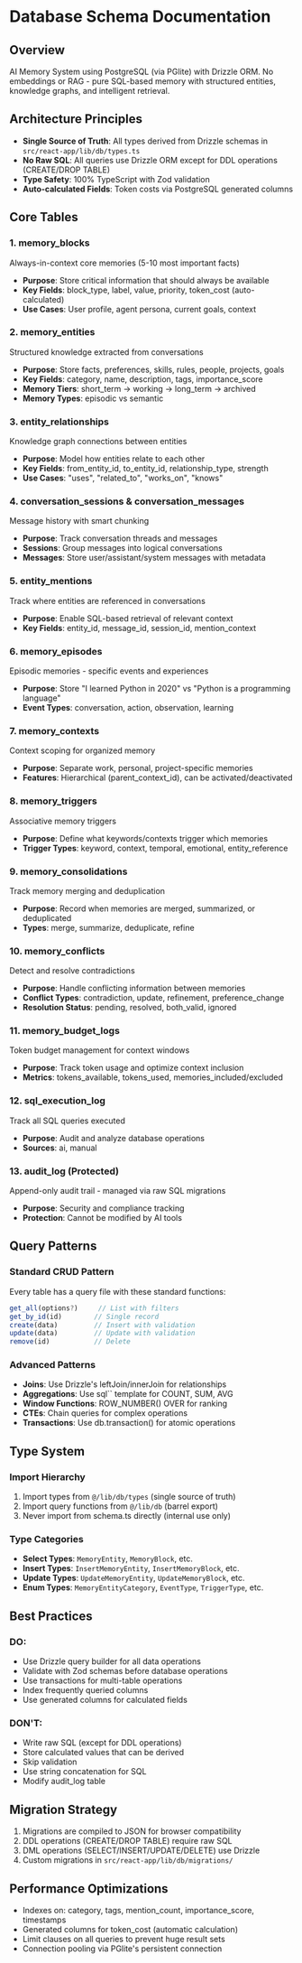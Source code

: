 # Database Schema Documentation

## Overview
AI Memory System using PostgreSQL (via PGlite) with Drizzle ORM. No embeddings or RAG - pure SQL-based memory with structured entities, knowledge graphs, and intelligent retrieval.

## Architecture Principles
- **Single Source of Truth**: All types derived from Drizzle schemas in `src/react-app/lib/db/types.ts`
- **No Raw SQL**: All queries use Drizzle ORM except for DDL operations (CREATE/DROP TABLE)
- **Type Safety**: 100% TypeScript with Zod validation
- **Auto-calculated Fields**: Token costs via PostgreSQL generated columns

## Core Tables

### 1. memory_blocks
Always-in-context core memories (5-10 most important facts)
- **Purpose**: Store critical information that should always be available
- **Key Fields**: block_type, label, value, priority, token_cost (auto-calculated)
- **Use Cases**: User profile, agent persona, current goals, context

### 2. memory_entities
Structured knowledge extracted from conversations
- **Purpose**: Store facts, preferences, skills, rules, people, projects, goals
- **Key Fields**: category, name, description, tags, importance_score
- **Memory Tiers**: short_term → working → long_term → archived
- **Memory Types**: episodic vs semantic

### 3. entity_relationships
Knowledge graph connections between entities
- **Purpose**: Model how entities relate to each other
- **Key Fields**: from_entity_id, to_entity_id, relationship_type, strength
- **Use Cases**: "uses", "related_to", "works_on", "knows"

### 4. conversation_sessions & conversation_messages
Message history with smart chunking
- **Purpose**: Track conversation threads and messages
- **Sessions**: Group messages into logical conversations
- **Messages**: Store user/assistant/system messages with metadata

### 5. entity_mentions
Track where entities are referenced in conversations
- **Purpose**: Enable SQL-based retrieval of relevant context
- **Key Fields**: entity_id, message_id, session_id, mention_context

### 6. memory_episodes
Episodic memories - specific events and experiences
- **Purpose**: Store "I learned Python in 2020" vs "Python is a programming language"
- **Event Types**: conversation, action, observation, learning

### 7. memory_contexts
Context scoping for organized memory
- **Purpose**: Separate work, personal, project-specific memories
- **Features**: Hierarchical (parent_context_id), can be activated/deactivated

### 8. memory_triggers
Associative memory triggers
- **Purpose**: Define what keywords/contexts trigger which memories
- **Trigger Types**: keyword, context, temporal, emotional, entity_reference

### 9. memory_consolidations
Track memory merging and deduplication
- **Purpose**: Record when memories are merged, summarized, or deduplicated
- **Types**: merge, summarize, deduplicate, refine

### 10. memory_conflicts
Detect and resolve contradictions
- **Purpose**: Handle conflicting information between memories
- **Conflict Types**: contradiction, update, refinement, preference_change
- **Resolution Status**: pending, resolved, both_valid, ignored

### 11. memory_budget_logs
Token budget management for context windows
- **Purpose**: Track token usage and optimize context inclusion
- **Metrics**: tokens_available, tokens_used, memories_included/excluded

### 12. sql_execution_log
Track all SQL queries executed
- **Purpose**: Audit and analyze database operations
- **Sources**: ai, manual

### 13. audit_log (Protected)
Append-only audit trail - managed via raw SQL migrations
- **Purpose**: Security and compliance tracking
- **Protection**: Cannot be modified by AI tools

## Query Patterns

### Standard CRUD Pattern
Every table has a query file with these standard functions:
```typescript
get_all(options?)     // List with filters
get_by_id(id)        // Single record
create(data)         // Insert with validation
update(data)         // Update with validation
remove(id)           // Delete
```

### Advanced Patterns
- **Joins**: Use Drizzle's leftJoin/innerJoin for relationships
- **Aggregations**: Use sql`` template for COUNT, SUM, AVG
- **Window Functions**: ROW_NUMBER() OVER for ranking
- **CTEs**: Chain queries for complex operations
- **Transactions**: Use db.transaction() for atomic operations

## Type System

### Import Hierarchy
1. Import types from `@/lib/db/types` (single source of truth)
2. Import query functions from `@/lib/db` (barrel export)
3. Never import from schema.ts directly (internal use only)

### Type Categories
- **Select Types**: `MemoryEntity`, `MemoryBlock`, etc.
- **Insert Types**: `InsertMemoryEntity`, `InsertMemoryBlock`, etc.
- **Update Types**: `UpdateMemoryEntity`, `UpdateMemoryBlock`, etc.
- **Enum Types**: `MemoryEntityCategory`, `EventType`, `TriggerType`, etc.

## Best Practices

### DO:
- Use Drizzle query builder for all data operations
- Validate with Zod schemas before database operations
- Use transactions for multi-table operations
- Index frequently queried columns
- Use generated columns for calculated fields

### DON'T:
- Write raw SQL (except for DDL operations)
- Store calculated values that can be derived
- Skip validation
- Use string concatenation for SQL
- Modify audit_log table

## Migration Strategy
1. Migrations are compiled to JSON for browser compatibility
2. DDL operations (CREATE/DROP TABLE) require raw SQL
3. DML operations (SELECT/INSERT/UPDATE/DELETE) use Drizzle
4. Custom migrations in `src/react-app/lib/db/migrations/`

## Performance Optimizations
- Indexes on: category, tags, mention_count, importance_score, timestamps
- Generated columns for token_cost (automatic calculation)
- Limit clauses on all queries to prevent huge result sets
- Connection pooling via PGlite's persistent connection
